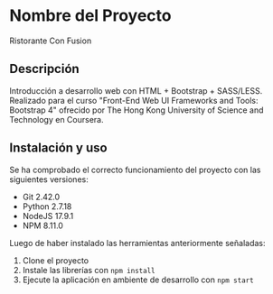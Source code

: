 # Nombre del Proyecto

Ristorante Con Fusion

## Descripción

Introducción a desarrollo web con HTML + Bootstrap + SASS/LESS. Realizado para el curso "Front-End Web UI Frameworks and Tools: Bootstrap 4" ofrecido por The Hong Kong University of Science and Technology en Coursera.


## Instalación y uso

Se ha comprobado el correcto funcionamiento del proyecto con las siguientes versiones:
- Git 2.42.0
- Python 2.7.18
- NodeJS 17.9.1
- NPM 8.11.0

Luego de haber instalado las herramientas anteriormente señaladas:
1. Clone el proyecto
2. Instale las librerías con `npm install`
3. Ejecute la aplicación en ambiente de desarrollo con `npm start`